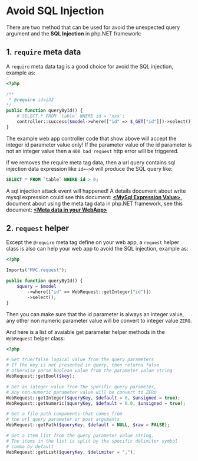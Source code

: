 # Avoid SQL Injection

There are two method that can be used for avoid the unexpected query argument and the **SQL Injection** in php.NET framework:

## 1. ``require`` meta data

A ``require`` meta data tag is a good choice for avoid the SQL injection, example as:

```php
<?php

/**
 * @require id=i32
*/
public function queryById() {
    # SELECT * FROM `table` WHERE id = 'xxx';
    controller::success($model->where(["id" => $_GET["id"]])->select());
}
```

The example web app controller code that show above will accept the integer id parameter value only! If the parameter value of the id parameter is not an integer value then a ``400 bad request`` http error will be triggered.

if we removes the require meta tag data, then a url query contains sql injection data expression like ``id=~>0`` will produce the SQL query like:

```sql
SELECT * FROM `table` WHERE id > 0;
```

A sql injection attack event will happened! A details document about write mysql expression could see this document: [**&lt;MySql Expression Value>**](../model/expression.md), document about using the meta tag data in php.NET framework, see this document: [**&lt;Meta data in your WebApp>**](../controller/meta.md) 

## 2. ``request`` helper

Except the ``@require`` meta tag define on your web app, a ``request`` helper class is also can help your web app to avoid the SQL injection, example as:

```php
<?php

Imports("MVC.request");

public function queryById() {
    $query = $model
        ->where(["id" => WebRequest::getInteger("id")])
        ->select();
}
```

Then you can make sure that the id parameter is always an integer value, any other non numeric parameter value will be convert to integer value ``ZERO``.

And here is a list of avaiable get parameter helper methods in the ``WebRequest`` helper class:

```php
<?php

# Get true/false logical value from the query parameters
# If the key is not presented in query, then returns false
# otherwise parse boolean value from the parameter value string 
WebRequest::getBool($key);

# Get an integer value from the specific query parameter,
# Any non-numeric parameter value will be convert to ZERO
WebRequest::getInteger($queryKey, $default = 0, $unsigned = true);
WebRequest::getNumeric($queryKey, $default = 0.0, $unsigned = true);

# Get a file path components that comes from 
# the url query parameter or post arguments
WebRequest::getPath($queryKey, $default = NULL, $raw = FALSE);

# Get a item list from the query parameter value string,
# The items in the list is split by the specific delimiter symbol
# comma by default
WebRequest::getList($queryKey, $delimiter = ",");
```